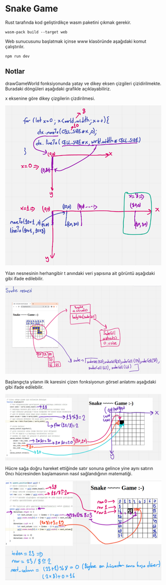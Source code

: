 # Snake Game

Rust tarafında kod geliştirdikçe wasm paketini çıkmak gerekir.

```shell
wasm-pack build --target web
```

Web sunucusunu başlatmak içinse www klasöründe aşağıdaki komut çalıştırılır.

```shell
npm run dev
```

## Notlar

drawGameWorld fonksiyonunda yatay ve dikey eksen çizgileri çizidirilmekte. Buradaki döngüleri aşağıdaki grafikle açıklayabiliriz.

x eksenine göre dikey çizgilerin çizdirilmesi.

![../images/snake_game_01.png](../images/snake_game_01.png)

Yılan nesnesinin herhangibir t anındaki veri yapısına ait görüntü aşağıdaki gibi ifade edilebilir.

![../images/snake_game_02.png](../images/snake_game_02.png)

Başlangıçta yılanın ilk karesini çizen fonksiyonun görsel anlatımı aşağıdaki gibi ifade edilebilir.

![../images/snake_game_03.png](../images/snake_game_03.png)

Hücre sağa doğru hareket ettiğinde satır sonuna gelince yine aynı satırın 0ncı hücresinden başlamasının nasıl sağlandığının matematiği.

![../images/snake_game_04.png](../images/snake_game_04.png)